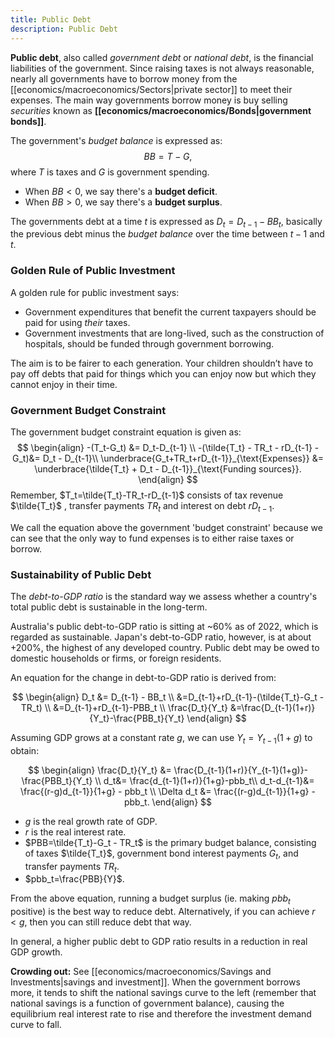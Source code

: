 ```yaml
---
title: Public Debt
description: Public Debt
---
```


**Public debt**, also called *government debt* or *national debt*, is the financial liabilities of the government. Since raising taxes is not always reasonable, nearly all governments have to borrow money from the [[economics/macroeconomics/Sectors|private sector]] to meet their expenses. The main way governments borrow money is buy selling *securities* known as **[[economics/macroeconomics/Bonds|government bonds]]**. 

The government's *budget balance* is expressed as: 
$$
	BB=T-G,
$$
where $T$ is taxes and $G$ is government spending.
- When $BB < 0$, we say there's a **budget deficit**.
- When $BB > 0$, we say there's a **budget surplus**.

The governments debt at a time $t$ is expressed as $D_t = D_{t-1} - BB_t$, basically the previous debt minus the *budget balance* over the time between $t-1$ and $t$.

### Golden Rule of Public Investment
A golden rule for public investment says:
- Government expenditures that benefit the current taxpayers should be paid for using *their* taxes.
- Government investments that are long-lived, such as the construction of hospitals, should be funded through government borrowing.

The aim is to be fairer to each generation. Your children shouldn’t have to pay off debts that paid for things which you can enjoy now but which they cannot enjoy in their time.

### Government Budget Constraint
The government budget constraint equation is given as:
$$
\begin{align}
	-(T_t-G_t) &= D_t-D_{t-1} \\ 
	-(\tilde{T_t} - TR_t - rD_{t-1} - G_t)&= D_t - D_{t-1}\\
	\underbrace{G_t+TR_t+rD_{t-1}}_{\text{Expenses}} &= \underbrace{\tilde{T_t} + D_t - D_{t-1}}_{\text{Funding sources}}.
\end{align}
$$
Remember, $T_t=\tilde{T_t}-TR_t-rD_{t-1}$ consists of tax revenue $\tilde{T_t}$ , transfer payments $TR_t$ and interest on debt $rD_{t-1}$. 

We call the equation above the government 'budget constraint' because we can see that the only way to fund expenses is to either raise taxes or borrow.

### Sustainability of Public Debt
The *debt-to-GDP ratio* is the standard way we assess whether a country's total public debt is sustainable in the long-term. 

Australia's public debt-to-GDP ratio is sitting at ~60% as of 2022, which is regarded as sustainable. Japan's debt-to-GDP ratio, however, is at about +200%, the highest of any developed country. Public debt may be owed to domestic households or firms, or foreign residents.

An equation for the change in debt-to-GDP ratio is derived from:

$$
\begin{align}
	D_t &= D_{t-1} - BB_t \\
	&=D_{t-1}+rD_{t-1}-(\tilde{T_t}-G_t - TR_t) \\
	&=D_{t-1}+rD_{t-1}-PBB_t \\
	\frac{D_t}{Y_t}	&=\frac{D_{t-1}(1+r)}{Y_t}-\frac{PBB_t}{Y_t}
\end{align}
$$

Assuming GDP grows at a constant rate $g$, we can use $Y_t=Y_{t-1}(1+g)$ to obtain:

$$
\begin{align}
	\frac{D_t}{Y_t} &= \frac{D_{t-1}(1+r)}{Y_{t-1}(1+g)}-\frac{PBB_t}{Y_t} \\
	d_t&= \frac{d_{t-1}(1+r)}{1+g}-pbb_t\\
	d_t-d_{t-1}&= \frac{(r-g)d_{t-1}}{1+g} - pbb_t \\
	\Delta d_t &= \frac{(r-g)d_{t-1}}{1+g} - pbb_t.
\end{align}
$$

-   $g$ is the real growth rate of GDP.
-   $r$ is the real interest rate.
-   $PBB=\tilde{T_t}-G_t - TR_t$ is the primary budget balance, consisting of taxes $\tilde{T_t}$, government bond interest payments $G_t$, and transfer payments $TR_t$.
-   $pbb_t=\frac{PBB}{Y}$.

From the above equation, running a budget surplus (ie. making $pbb_t$ positive) is the best way to reduce debt. Alternatively, if you can achieve $r<g$, then you can still reduce debt that way.

In general, a higher public debt to GDP ratio results in a reduction in real GDP growth.

**Crowding out:**
See [[economics/macroeconomics/Savings and Investments|savings and investment]]. When the government borrows more, it tends to shift the national savings curve to the left (remember that national savings is a function of government balance), causing the equilibrium real interest rate to rise and therefore the investment demand curve to fall.
